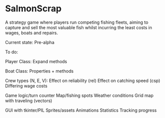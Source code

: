 # SalmonScrap

A strategy game where players run competing fishing fleets, aiming to capture and sell the most valuable fish whilst incurring the least costs in wages, boats and repairs.

Current state: Pre-alpha

To do:

Player Class: Expand methods

Boat Class: Properties + methods

Crew types (N, E, V):
Effect on reliability (rel)
Effect on catching speed (csp)
Differing wage costs

Game logic/turn counter
Map/fishing spots
Weather conditions
Grid map with traveling (vectors)

GUI with tkinter/PIL
Sprites/assets
Animations
Statistics
Tracking progress
